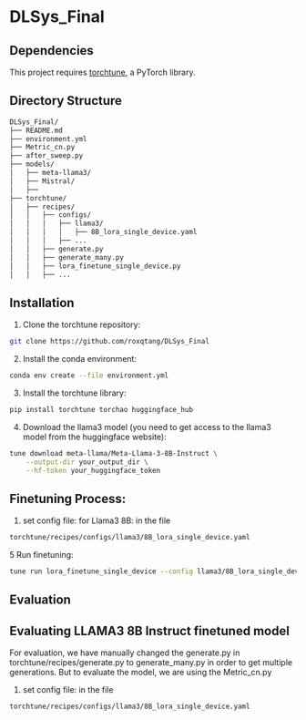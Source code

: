 # DLSys_Final

## Dependencies
This project requires [torchtune](https://github.com/pytorch/torchtune), a PyTorch library.
## Directory Structure
```bash
DLSys_Final/
├── README.md
├── environment.yml
├── Metric_cn.py
├── after_sweep.py
├── models/
│   ├── meta-llama3/
│   ├── Mistral/
│   ├── 
├── torchtune/
│   ├── recipes/
│   │   ├── configs/
│   │   │   ├── llama3/
│   │   │   │   ├── 8B_lora_single_device.yaml
│   │   │   ├── ...
│   │   ├── generate.py
│   │   ├── generate_many.py
│   │   ├── lora_finetune_single_device.py
│   │   ├── ...
```

## Installation
1. Clone the torchtune repository:
```bash
git clone https://github.com/roxqtang/DLSys_Final
```
2. Install the conda environment:
```bash
conda env create --file environment.yml
```
3. Install the torchtune library:
```bash
pip install torchtune torchao huggingface_hub
```
4. Download the llama3 model (you need to get access to the llama3 model from the huggingface website):
```bash
tune download meta-llama/Meta-Llama-3-8B-Instruct \
    --output-dir your_output_dir \
    --hf-token your_huggingface_token
```

## Finetuning Process:
1. set config file:
for Llama3 8B:
in the file
```bash
torchtune/recipes/configs/llama3/8B_lora_single_device.yaml
```
5 Run finetuning:
```bash
tune run lora_finetune_single_device --config llama3/8B_lora_single_device
```
## Evaluation
## Evaluating LLAMA3 8B Instruct finetuned model
For evaluation, we have manually changed the generate.py in torchtune/recipes/generate.py to generate_many.py in order to get multiple generations.
But to evaluate the model, we are using the Metric_cn.py
1. set config file:
in the file
```bash
torchtune/recipes/configs/llama3/8B_lora_single_device.yaml
```
